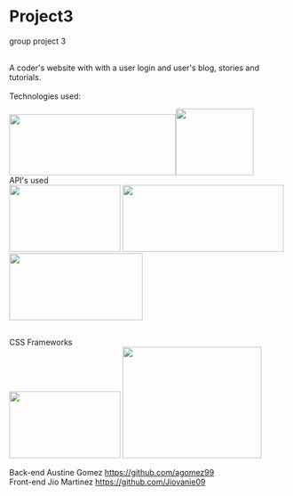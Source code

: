 # Project3
group project 3

<br>
A coder's website with with a user login and user's blog, stories and tutorials.
<br>
<br>
Technologies used:
<br>

<img src="https://www.kindpng.com/picc/m/452-4529239_html-css-and-javascript-logo-html-css-logo.png"  width="300" height="110"/><img src="https://encrypted-tbn0.gstatic.com/images?q=tbn%3AANd9GcT10Xw22EAOpM9gmpet02izfOPxZ-_QtD6Jva_6ED9ig84aW4kN&usqp=CAU" width="140" height="120" />
<br>
API's used
<br>
<img src="https://jay.holtslander.ca/img/svg/skills/butter-cms-logo.svg" width="200" height="120" />
<img src="https://4.bp.blogspot.com/-PVil_ovck4I/VxQewRWp9II/AAAAAAAADNo/ZgIK-dPHZAI8OGpMYSl-7jp7W9XcGd0XACLcB/s1600/disqus-logo-icon-750.jpg" width="290" height="120" />
<img src="https://upload.wikimedia.org/wikipedia/commons/thumb/9/98/YouTube_Logo.svg/1280px-YouTube_Logo.svg.png" width="240" height="120" />

<br>
CSS Frameworks
<br>
<img src="https://seeklogo.com/images/M/material-ui-logo-5BDCB9BA8F-seeklogo.com.png" width="200" height="120" />
<img src="https://www.bootstrapcdn.com/assets/img/integrations/react-bootstrap.c4f9aa2.png" width="250" height="200" />

Back-end Austine Gomez https://github.com/agomez99
<br>
 Front-end Jio Martinez https://github.com/Jiovanie09

